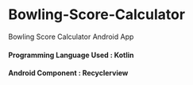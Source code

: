 # Bowling-Score-Calculator
Bowling Score Calculator Android App
#### Programming Language Used : Kotlin
#### Android Component : Recyclerview 
